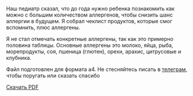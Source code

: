 Наш педиатр сказал, что до года нужно ребенка познакомить как можно с большим количеством аллергенов, чтобы снизить шанс аллергии в будущем. Я собрал чеклист продуктов, которые смог вспомнить, плюс аллергены. 

Я не стал отмечать конкретные аллергены, так как это примерно половина таблицы. Основные аллергены это молоко, яйца, рыба, морепродукты, соя, пшеница (глютен), орехи, арахис, цитрусовые и клубника.

Файл подготовлен для формата а4. Не стесняйтесь писать в [телеграм](https://t.me/olympysky), чтобы поругать или сказать спасибо

[Скачать PDF](/docs/prikorm/prikorm.pdf)